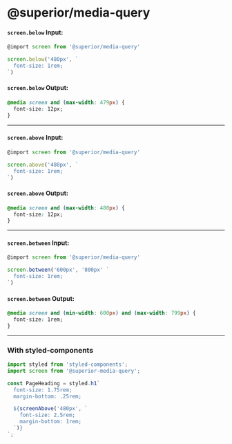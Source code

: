 # @superior/media-query

#### `screen.below` Input:
```js
@import screen from '@superior/media-query'

screen.below('480px', `
  font-size: 1rem;
`)
```

#### `screen.below` Output:
```css
@media screen and (max-width: 479px) {
  font-size: 12px;
}
```
---
#### `screen.above` Input:
```js
@import screen from '@superior/media-query'

screen.above('480px', `
  font-size: 1rem;
`)
```

#### `screen.above` Output:
```css
@media screen and (max-width: 480px) {
  font-size: 12px;
}
```
---
#### `screen.between` Input:
```js
@import screen from '@superior/media-query'

screen.between('600px', '800px' `
  font-size: 1rem;
`)
```

#### `screen.between` Output:
```css
@media screen and (min-width: 600px) and (max-width: 799px) {
  font-size: 1rem;
}
```
---
### With styled-components
```js
import styled from 'styled-components';
import screen from '@superior-media-query';

const PageHeading = styled.h1`
  font-size: 1.75rem;
  margin-bottom: .25rem;

  ${screenAbove('480px', `
    font-size: 2.5rem;
    margin-bottom: 1rem;
  `)}
`;
```
